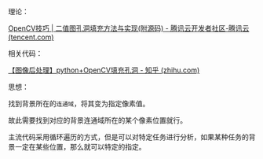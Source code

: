 理论：

[OpenCV技巧 | 二值图孔洞填充方法与实现(附源码) - 腾讯云开发者社区-腾讯云 (tencent.com)](https://cloud.tencent.com/developer/article/1877771)

相关代码：

[【图像后处理】python+OpenCV填充孔洞 - 知乎 (zhihu.com)](https://zhuanlan.zhihu.com/p/63919290)



思想：

找到背景所在的`连通域`，将其变为指定像素值。

故此需要找到对应的背景连通域所在的某个像素位置就行。

主流代码采用循环遍历的方式，但是可以对特定任务进行分析，如果某种任务的背景一定在某些位置，那么就可以特定的指定。

